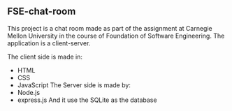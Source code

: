 **FSE-chat-room**
---
This project is a chat room made as part of the assignment at Carnegie Mellon University in the course of Foundation of Software Engineering.
The application is a client-server.

The client side is made in:
 - HTML
 - CSS
 - JavaScript
The Server side is made by:
 - Node.js 
 - express.js
And it use the SQLite as the database
